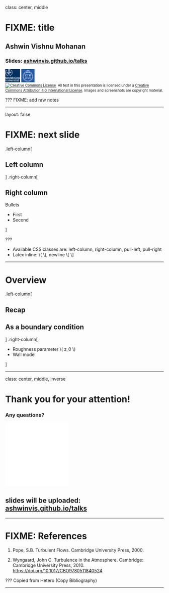class: center, middle

# FIXME: title

## Ashwin Vishnu Mohanan

### Slides: [ashwinvis.github.io/talks](https://ashwinvis.github.io/talks)

<img src="./images/dp_su.gif" style="height: 3em;"/>
<img src="./images/dp_kth.svg" style="height: 3em;"/>

<div style="font-size: 0.8em;">
<a rel="license" href="http://creativecommons.org/licenses/by/4.0/"><img
alt="Creative Commons License" style="border-width:0; height: 1em;"
src="https://i.creativecommons.org/l/by/4.0/88x31.png" /></a>&nbsp;
All text in this presentation is licensed under a 
<a rel="license"
href="http://creativecommons.org/licenses/by/4.0/">Creative Commons Attribution
4.0 International License</a>. Images and screenshots are copyright material.
</div>

???
FIXME: add raw notes

---

layout: false

# FIXME: next slide

.left-column[

## Left column

]
.right-column[

## Right column

Bullets

- First
- Second

]

???
- Available CSS classes are: left-column, right-column, pull-left, pull-right
- Latex inline: \\( \\), newline \\[ \\]

---

# Overview

.left-column[

## Recap
## As a boundary condition

]
.right-column[

- Roughness parameter \\( z_0 \\)
- Wall model

]

---

class: center, middle, inverse

# Thank you for your attention!

### Any questions?
![](./images/noun_questions_inv.svg)

## slides will be uploaded: [ashwinvis.github.io/talks](https://ashwinvis.github.io/talks.html)

---

# FIXME: References

1. Pope, S.B. Turbulent Flows. Cambridge University Press, 2000.

1. Wyngaard, John C. Turbulence in the Atmosphere. Cambridge: Cambridge University Press, 2010. https://doi.org/10.1017/CBO9780511840524.

???
Copied from Hetero (Copy Bibliography)

---
